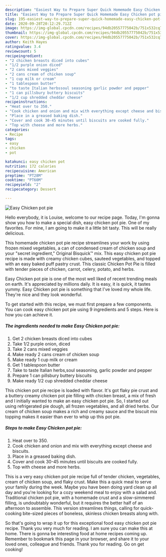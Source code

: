 ```yaml
---
description: "Easiest Way to Prepare Super Quick Homemade Easy Chicken pot pie"
title: "Easiest Way to Prepare Super Quick Homemade Easy Chicken pot pie"
slug: 195-easiest-way-to-prepare-super-quick-homemade-easy-chicken-pot-pie
date: 2020-09-28T20:12:29.712Z
image: https://img-global.cpcdn.com/recipes/94db20557775042b/751x532cq70/easy-chicken-pot-pie-recipe-main-photo.jpg
thumbnail: https://img-global.cpcdn.com/recipes/94db20557775042b/751x532cq70/easy-chicken-pot-pie-recipe-main-photo.jpg
cover: https://img-global.cpcdn.com/recipes/94db20557775042b/751x532cq70/easy-chicken-pot-pie-recipe-main-photo.jpg
author: Keith Hayes
ratingvalue: 3.4
reviewcount: 5
recipeingredient:
- "2 chicken breasts diced into cubes"
- "1/2 purple onion diced"
- "2 cans mixed veggies"
- "2 cans cream of chicken soup"
- "1 cup milk or cream"
- "1 tablespoon butter"
- "to taste Italian herbssoul seasoning garlic powder and pepper"
- "1 can pillsbury buttery biscuits"
- "1/2 cup shredded cheddar cheese"
recipeinstructions:
- "Heat over to 350."
- "Cook chicken and onion and mix with everything except cheese and biscuits."
- "Place in a greased baking dish."
- "Cover and cook 30-45 minutes until biscuits are cooked fully."
- "Top with cheese and more herbs."
categories:
- Recipe
tags:
- easy
- chicken
- pot

katakunci: easy chicken pot 
nutrition: 172 calories
recipecuisine: American
preptime: "PT28M"
cooktime: "PT60M"
recipeyield: "2"
recipecategory: Dessert

---
```



![Easy Chicken pot pie](https://img-global.cpcdn.com/recipes/94db20557775042b/751x532cq70/easy-chicken-pot-pie-recipe-main-photo.jpg)

Hello everybody, it is Louise, welcome to our recipe page. Today, I'm gonna show you how to make a special dish, easy chicken pot pie. One of my favorites. For mine, I am going to make it a little bit tasty. This will be really delicious.

This homemade chicken pot pie recipe streamlines your work by using frozen mixed vegetables, a can of condensed cream of chicken soup and your &#34;secret ingredient,&#34; Original Bisquick™ mix. This easy chicken pot pie recipe is made with creamy chicken cubes, sauteed vegetables, and topped with an easy baked puff pastry crust. This classic Chicken Pot Pie is filled with tender pieces of chicken, carrot, celery, potato, and herbs.

Easy Chicken pot pie is one of the most well liked of recent trending meals on earth. It's appreciated by millions daily. It is easy, it is quick, it tastes yummy. Easy Chicken pot pie is something that I've loved my whole life. They're nice and they look wonderful.


To get started with this recipe, we must first prepare a few components. You can cook easy chicken pot pie using 9 ingredients and 5 steps. Here is how you can achieve it.

<!--inarticleads1-->

##### The ingredients needed to make Easy Chicken pot pie:

1. Get 2 chicken breasts diced into cubes
1. Take 1/2 purple onion, diced
1. Take 2 cans mixed veggies
1. Make ready 2 cans cream of chicken soup
1. Make ready 1 cup milk or cream
1. Get 1 tablespoon butter
1. Take to taste Italian herbs,soul seasoning, garlic powder and pepper
1. Prepare 1 can pillsbury buttery biscuits
1. Make ready 1/2 cup shredded cheddar cheese


This chicken pot pie recipe is loaded with flavor. It&#39;s got flaky pie crust and a buttery creamy chicken pot pie filling with chicken breast, a mix of fresh and I initially wanted to make an easy chicken pot pie. So, I started out using refrigerated pie dough, all frozen vegetables, and all dried herbs. Our cream of chicken soup makes a rich and creamy sauce and the biscuit mix topping makes it easier than ever to whip up this pot pie. 

<!--inarticleads2-->

##### Steps to make Easy Chicken pot pie:

1. Heat over to 350.
1. Cook chicken and onion and mix with everything except cheese and biscuits.
1. Place in a greased baking dish.
1. Cover and cook 30-45 minutes until biscuits are cooked fully.
1. Top with cheese and more herbs.


This is a very easy chicken pot pie recipe full of tender chicken, vegetables, cream of chicken soup, and flaky crust. Make this a quick meal to serve your family during the week. Maybe you have been doing yard clean up all day and you&#39;re looking for a cozy weekend meal to enjoy with a salad and. Traditional chicken pot pie, with a homemade crust and a slow-simmered filling, is undoubtably wonderful, but it requires the better half of an afternoon to assemble. This version streamlines things, calling for quick-cooking bite-sized pieces of boneless, skinless chicken breasts along with. 

So that's going to wrap it up for this exceptional food easy chicken pot pie recipe. Thank you very much for reading. I am sure you can make this at home. There is gonna be interesting food at home recipes coming up. Remember to bookmark this page in your browser, and share it to your loved ones, colleague and friends. Thank you for reading. Go on get cooking!
